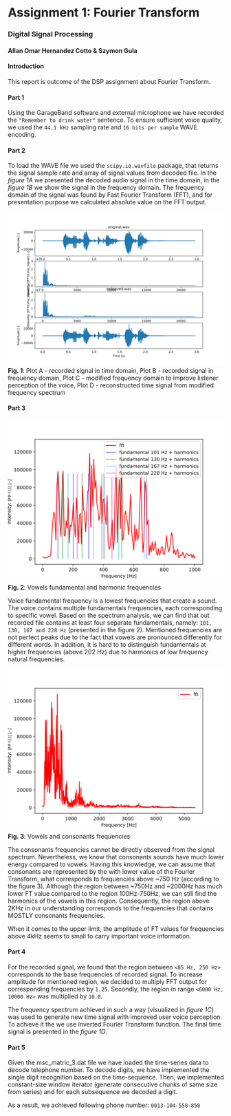 # Assignment 1: Fourier Transform 
### Digital Signal Processing
#### Allan Omar Hernandez Cotto & Szymon Gula

#### Introduction 
This report is outcome of the DSP assignment about Fourier Transform.

#### Part 1
Using the GarageBand software and external microphone we have recorded the ```"Remember to drink water"``` sentence. 
To ensure sufficient voice quality, we used the ```44.1 kHz``` sampling rate and ```16 bits per sample``` WAVE encoding.

#### Part 2
To load the WAVE file we used the ```scipy.io.wavfile``` package, that returns the signal sample rate and array of signal values from decoded file.
In the *figure 1A* we presented the decoded audio signal in the time domain, in the *figure 1B* we show the signal in the frequency domain. 
The frequency domain of the signal was found by Fast Fourier Transform (FFT), and for presentation purpose we calculated absolute value on the FFT output.

![Fig. 1: Signal](plots.svg)
__Fig. 1__: Plot A - recorded signal in time domain, 
Plot B - recorded signal in frequency domain, 
Plot C - modified frequency domain to improve listener perception of the voice, 
Plot D - reconstructed time signal from modified frequency spectrum

#### Part 3
![Fig. 2: Signal](vowels_fundamentals.svg)
__Fig. 2__: Vowels fundamental and harmonic frequencies

Voice fundamental frequency is a lowest frequencies that create a sound. 
The voice contains multiple fundamentals frequencies, each corresponding to specific vowel. 
Based on the spectrum analysis, we can find that out recorded file contains at least four separate fundamentals, 
namely: ```101, 130, 167 and 228 Hz``` (presented in the figure 2).
Mentioned frequencies are not perfect peaks due to the fact that vowels are pronounced differently for different words.
In addition, it is hard to to distinguish fundamentals at higher frequencies (above 202 Hz) due to harmonics of low frequency natural frequencies.   


![Fig. 3: Signal](vowels_consonants.svg)
__Fig. 3__: Vowels and consonants frequencies

The consonants frequencies cannot be directly observed from the signal spectrum.
Nevertheless, we know that consonants sounds have much lower energy compared to vowels. 
Having this knowledge, we can assume that consonants are represented by the with lower value of the Fourier Transform, what corresponds to frequencies above ~750 Hz (according to the figure 3). 
Although the region between ~750Hz and ~2000Hz has much lower FT value compared to the region 100Hz-750Hz, we can still find the harmonics of the vowels in this region. 
Consequently, the region above 2KHz in our understanding corresponds to the frequencies that contains MOSTLY consonants frequencies. 

When it comes to the upper limit, the amplitude of FT values for frequencies above 4kHz seems to small to carry important voice information.

#### Part 4
For the recorded signal, we found that the region between ```<85 Hz, 250 Hz>``` corresponds to the base frequencies of recorded signal.
To increase amplitude for mentioned region, we decided to multiply FFT output for corresponding frequencies by ```1.25```. Secondly, the region in range ```<6000 Hz, 10000 Hz>``` was multiplied by ```10.0```.

The frequency spectrum achieved in such a way (visualized in *figure 1C*) was used to generate new time signal with improved user voice perception. 
To achieve it the we use Inverted Fourier Transform function. The final time signal is presented in the *figure 1D*.
  
 #### Part 5
Given the msc_matric_3.dat file we have loaded the time-series data to decode telephone number. To decode digits, we have implemented the single digit recognition based on the time-sequence. Then, we implemented constant-size window iterator (generate consecutive chunks of same size from series) and for each subsequence we decoded a digit. 

As a result, we achieved following phone number: ```0013-104-558-858```
 